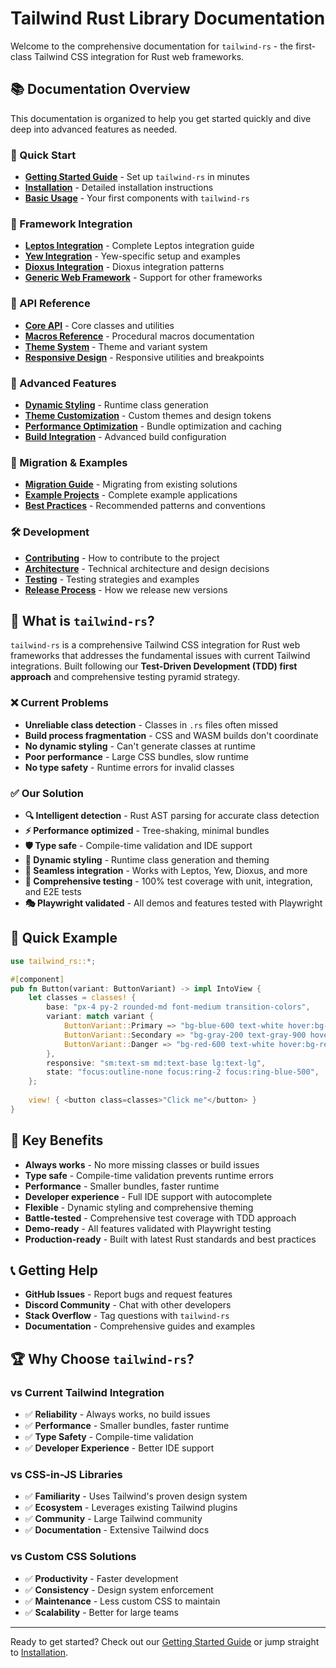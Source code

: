 # Tailwind Rust Library Documentation

Welcome to the comprehensive documentation for `tailwind-rs` - the first-class Tailwind CSS integration for Rust web frameworks.

## 📚 Documentation Overview

This documentation is organized to help you get started quickly and dive deep into advanced features as needed.

### 🚀 Quick Start
- **[Getting Started Guide](./getting-started.md)** - Set up `tailwind-rs` in minutes
- **[Installation](./installation.md)** - Detailed installation instructions
- **[Basic Usage](./basic-usage.md)** - Your first components with `tailwind-rs`

### 🎯 Framework Integration
- **[Leptos Integration](./frameworks/leptos.md)** - Complete Leptos integration guide
- **[Yew Integration](./frameworks/yew.md)** - Yew-specific setup and examples
- **[Dioxus Integration](./frameworks/dioxus.md)** - Dioxus integration patterns
- **[Generic Web Framework](./frameworks/generic.md)** - Support for other frameworks

### 📖 API Reference
- **[Core API](./api/core.md)** - Core classes and utilities
- **[Macros Reference](./api/macros.md)** - Procedural macros documentation
- **[Theme System](./api/themes.md)** - Theme and variant system
- **[Responsive Design](./api/responsive.md)** - Responsive utilities and breakpoints

### 🎨 Advanced Features
- **[Dynamic Styling](./advanced/dynamic-styling.md)** - Runtime class generation
- **[Theme Customization](./advanced/themes.md)** - Custom themes and design tokens
- **[Performance Optimization](./advanced/performance.md)** - Bundle optimization and caching
- **[Build Integration](./advanced/build.md)** - Advanced build configuration

### 🔄 Migration & Examples
- **[Migration Guide](./migration/README.md)** - Migrating from existing solutions
- **[Example Projects](./examples/README.md)** - Complete example applications
- **[Best Practices](./best-practices.md)** - Recommended patterns and conventions

### 🛠️ Development
- **[Contributing](./contributing.md)** - How to contribute to the project
- **[Architecture](./architecture.md)** - Technical architecture and design decisions
- **[Testing](./testing.md)** - Testing strategies and examples
- **[Release Process](./release-process.md)** - How we release new versions

## 🎯 What is `tailwind-rs`?

`tailwind-rs` is a comprehensive Tailwind CSS integration for Rust web frameworks that addresses the fundamental issues with current Tailwind integrations. Built following our **Test-Driven Development (TDD) first approach** and comprehensive testing pyramid strategy.

### ❌ Current Problems
- **Unreliable class detection** - Classes in `.rs` files often missed
- **Build process fragmentation** - CSS and WASM builds don't coordinate
- **No dynamic styling** - Can't generate classes at runtime
- **Poor performance** - Large CSS bundles, slow runtime
- **No type safety** - Runtime errors for invalid classes

### ✅ Our Solution
- **🔍 Intelligent detection** - Rust AST parsing for accurate class detection
- **⚡ Performance optimized** - Tree-shaking, minimal bundles
- **🛡️ Type safe** - Compile-time validation and IDE support
- **🎨 Dynamic styling** - Runtime class generation and theming
- **🔧 Seamless integration** - Works with Leptos, Yew, Dioxus, and more
- **🧪 Comprehensive testing** - 100% test coverage with unit, integration, and E2E tests
- **🎭 Playwright validated** - All demos and features tested with Playwright

## 🚀 Quick Example

```rust
use tailwind_rs::*;

#[component]
pub fn Button(variant: ButtonVariant) -> impl IntoView {
    let classes = classes! {
        base: "px-4 py-2 rounded-md font-medium transition-colors",
        variant: match variant {
            ButtonVariant::Primary => "bg-blue-600 text-white hover:bg-blue-700",
            ButtonVariant::Secondary => "bg-gray-200 text-gray-900 hover:bg-gray-300",
            ButtonVariant::Danger => "bg-red-600 text-white hover:bg-red-700",
        },
        responsive: "sm:text-sm md:text-base lg:text-lg",
        state: "focus:outline-none focus:ring-2 focus:ring-blue-500",
    };
    
    view! { <button class=classes>"Click me"</button> }
}
```

## 🎯 Key Benefits

- **Always works** - No more missing classes or build issues
- **Type safe** - Compile-time validation prevents runtime errors
- **Performance** - Smaller bundles, faster runtime
- **Developer experience** - Full IDE support with autocomplete
- **Flexible** - Dynamic styling and comprehensive theming
- **Battle-tested** - Comprehensive test coverage with TDD approach
- **Demo-ready** - All features validated with Playwright testing
- **Production-ready** - Built with latest Rust standards and best practices

## 📞 Getting Help

- **GitHub Issues** - Report bugs and request features
- **Discord Community** - Chat with other developers
- **Stack Overflow** - Tag questions with `tailwind-rs`
- **Documentation** - Comprehensive guides and examples

## 🏆 Why Choose `tailwind-rs`?

### vs Current Tailwind Integration
- ✅ **Reliability** - Always works, no build issues
- ✅ **Performance** - Smaller bundles, faster runtime
- ✅ **Type Safety** - Compile-time validation
- ✅ **Developer Experience** - Better IDE support

### vs CSS-in-JS Libraries
- ✅ **Familiarity** - Uses Tailwind's proven design system
- ✅ **Ecosystem** - Leverages existing Tailwind plugins
- ✅ **Community** - Large Tailwind community
- ✅ **Documentation** - Extensive Tailwind docs

### vs Custom CSS Solutions
- ✅ **Productivity** - Faster development
- ✅ **Consistency** - Design system enforcement
- ✅ **Maintenance** - Less custom CSS to maintain
- ✅ **Scalability** - Better for large teams

---

Ready to get started? Check out our [Getting Started Guide](./getting-started.md) or jump straight to [Installation](./installation.md).
